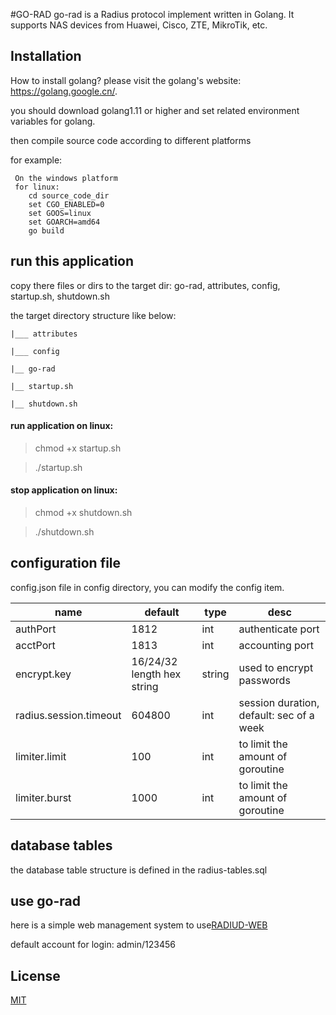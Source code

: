 #GO-RAD
go-rad is a Radius protocol implement written in Golang. It supports NAS devices from Huawei, Cisco, ZTE, MikroTik, etc.

## Installation

How to install golang?  please visit the golang's website: https://golang.google.cn/.

you should download golang1.11 or higher and set related environment variables for golang.

then compile source code according to different platforms

for example:
``` 
 On the windows platform
 for linux: 
    cd source_code_dir
    set CGO_ENABLED=0
    set GOOS=linux
    set GOARCH=amd64 
    go build
```

## run this application

copy there files or dirs to the target dir: go-rad, attributes, config, startup.sh, shutdown.sh

the target directory structure like below:

    |___ attributes
  
    |___ config
  
    |__ go-rad
    
    |__ startup.sh
    
    |__ shutdown.sh

#### run application on linux: 

> chmod +x startup.sh

> ./startup.sh

#### stop application on linux:

> chmod +x shutdown.sh

> ./shutdown.sh

## configuration file
config.json file in config directory, you can modify the config item.

| name | default | type | desc |
| ------| ------ | ------ | ----- |
| authPort | 1812 | int |  authenticate port  |
| acctPort | 1813 | int |  accounting port  |
| encrypt.key | 16/24/32 length hex string | string |  used to encrypt passwords  |
| radius.session.timeout | 604800 | int | session duration, default: sec of a week  |
| limiter.limit | 100 | int | to limit the amount of goroutine |
| limiter.burst | 1000 | int | to limit the amount of goroutine  |

## database tables
the database table structure is defined in the radius-tables.sql

## use go-rad
here is a simple web management system to use[RADIUD-WEB](https://github.com/cometowell/radius-web.git)

default account for login: admin/123456

## License
[MIT](https://mit-license.org/)